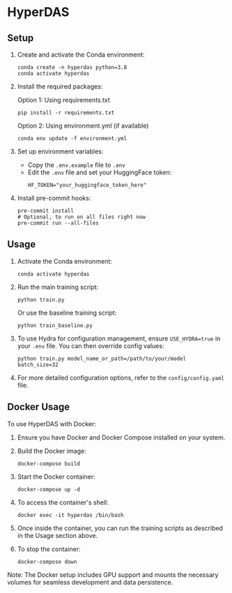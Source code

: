 # HyperDAS

## Setup

1. Create and activate the Conda environment:
   ```
   conda create -n hyperdas python=3.8
   conda activate hyperdas
   ```

2. Install the required packages:
   
   Option 1: Using requirements.txt
   ```
   pip install -r requirements.txt
   ```
   
   Option 2: Using environment.yml (if available)
   ```
   conda env update -f environment.yml
   ```

3. Set up environment variables:
   - Copy the `.env.example` file to `.env`
   - Edit the `.env` file and set your HuggingFace token:
     ```
     HF_TOKEN="your_huggingface_token_here"
     ```

4. Install pre-commit hooks:
   ```
   pre-commit install
   # Optional, to run on all files right now
   pre-commit run --all-files
   ```

## Usage

1. Activate the Conda environment:
   ```
   conda activate hyperdas
   ```

2. Run the main training script:
   ```
   python train.py
   ```

   Or use the baseline training script:
   ```
   python train_baseline.py
   ```

3. To use Hydra for configuration management, ensure `USE_HYDRA=true` in your `.env` file. You can then override config values:
   ```
   python train.py model_name_or_path=/path/to/your/model batch_size=32
   ```

4. For more detailed configuration options, refer to the `config/config.yaml` file.

## Docker Usage

To use HyperDAS with Docker:

1. Ensure you have Docker and Docker Compose installed on your system.

2. Build the Docker image:
   ```
   docker-compose build
   ```

3. Start the Docker container:
   ```
   docker-compose up -d
   ```

4. To access the container's shell:
   ```
   docker exec -it hyperdas /bin/bash
   ```

5. Once inside the container, you can run the training scripts as described in the Usage section above.

6. To stop the container:
   ```
   docker-compose down
   ```

Note: The Docker setup includes GPU support and mounts the necessary volumes for seamless development and data persistence.